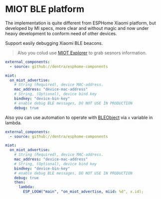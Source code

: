 # MIOT BLE platform

The implementation is quite different from ESPHome Xiaomi platform, but developed by MI specs, more clear and without magic and now under heavy development to conform need of other devices.

Support easily debugging Xiaomi BLE beacons.

> Also you colud use [MIOT Explorer](../miot_explorer/) to grab sesnors information.

```yaml
external_components:
  - source: github://dentra/esphome-components

miot:
  on_miot_advertise:
    # String (Required), device MAC-address.
    mac_address: "device-mac-address"
    # String, (Optional), device bind key
    bindkey: "device-bin-key"
    # enable debug BLE messages, DO NOT USE IN PRODUCTION
    debug: true
```

Also you can use automation to operate with [BLEObject](miot.h#L15) via `x` variable in lambda.

```yaml
external_components:
  - source: github://dentra/esphome-components

miot:
  on_miot_advertise:
    # String (Required), device MAC-address.
    mac_address: "device-mac-address"
    # String, (Optional), device bind key
    bindkey: "device-bin-key"
    # enable debug BLE messages, DO NOT USE IN PRODUCTION
    debug: true
    then:
      lambda:
        ESP_LOGW("main", "on_miot_advertise, miid: %d", x.id);
```
